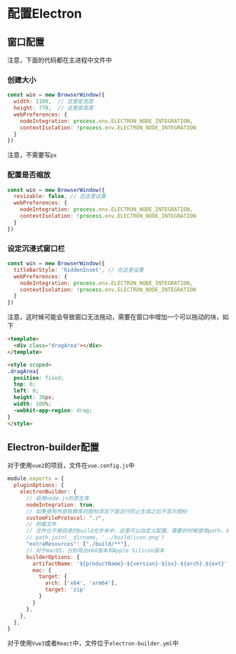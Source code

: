 # 配置Electron

## 窗口配置

注意，下面的代码都在主进程中文件中

### 创建大小

```js
const win = new BrowserWindow({
  width: 1100,	// 这里是宽度
  height: 770,	// 这里是高度
  webPreferences: {
    nodeIntegration: process.env.ELECTRON_NODE_INTEGRATION,
    contextIsolation: !process.env.ELECTRON_NODE_INTEGRATION
  }
})
```

注意，不需要写`px`

### 配置是否缩放


```js
const win = new BrowserWindow({
  resizable: false,	// 在这里设置
  webPreferences: {
    nodeIntegration: process.env.ELECTRON_NODE_INTEGRATION,
    contextIsolation: !process.env.ELECTRON_NODE_INTEGRATION
  }
})
```

### 设定沉浸式窗口栏

```js
const win = new BrowserWindow({
  titleBarStyle: 'hiddenInset',	// 在这里设置
  webPreferences: {
    nodeIntegration: process.env.ELECTRON_NODE_INTEGRATION,
    contextIsolation: !process.env.ELECTRON_NODE_INTEGRATION
  }
})
```

注意，这时候可能会导致窗口无法拖动，需要在窗口中增加一个可以拖动的块，如下

```html
<template>
  <div class="dragArea"></div>
</template>

<style scoped>
.dragArea{
  position: fixed;
  top: 0;
  left: 0;
  height: 30px;
  width: 100%;
  -webkit-app-region: drag;
}
</style>
```

## Electron-builder配置

对于使用`vue2`的项目，文件在`vue.config.js`中

```js
module.exports = {
  pluginOptions: {
    electronBuilder: {
      // 启用node.js的原生库
      nodeIntegration: true,
      // 如果使用外部依赖库的图标添加下面这行防止生成之后不显示图标
      customFileProtocol: "./",
      // 附属文件
      // 文件位于根目录的build文件夹中，这里可以自定义配置，需要的时候使用path，例如:
      // path.join(__dirname, '../build/icon.png')
      "extraResources": ["./build/**"],
      // 对于macOS，分别导出x64版本和Apple Silicon版本
      builderOptions: {
        artifactName: '${productName}-${version}-${os}-${arch}.${ext}',
        mac: {
          target: {
            arch: ['x64', 'arm64'],
            target: 'zip'
          }
        }
      },
    },
  },
}
```

对于使用`Vue3`或者`React`中，文件位于`electron-builder.yml`中